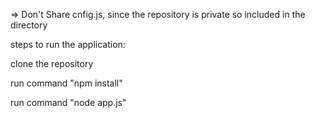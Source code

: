=> Don't Share cnfig.js, since the repository is private so included in the directory


steps to run the application:

clone the repository

run command "npm install"

run command "node app.js"
